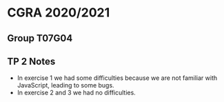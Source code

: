 # CGRA 2020/2021

## Group T07G04

## TP 2 Notes

- In exercise 1 we had some difficulties because we are not familiar with JavaScript, leading to some bugs.
- In exercise 2 and 3 we had no difficulties.